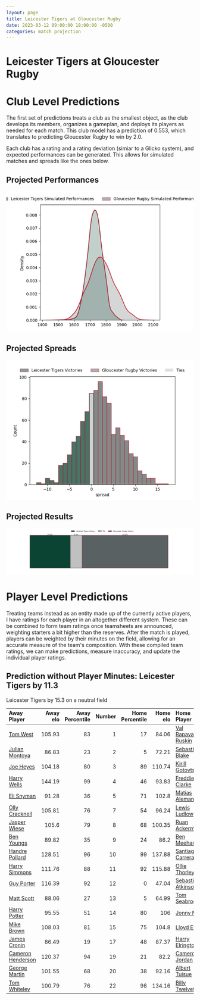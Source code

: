 ```yaml
---  
layout: page  
title: Leicester Tigers at Gloucester Rugby  
date: 2023-03-12 09:00:00 18:00:00 -0500  
categories: match projection  
---
```

# Leicester Tigers at Gloucester Rugby

# Club Level Predictions


The first set of predictions treats a club as the smallest object, as the club develops its members, organizes a gameplan, and deploys its players as needed for each match. This club model has a prediction of 0.553, which translates to predicting Gloucester Rugby to win by 2.0.

Each club has a rating and a rating deviation (simiar to a Glicko system), and expected performances can be generated. This allows for simulated matches and spreads like the ones below.
## Projected Performances


![Projected Performances](plots/performances_2023-03-12-GloucesterRugby-LeicesterTigers.png)
## Projected Spreads


![Projected Spreads](plots/spreads_2023-03-12-GloucesterRugby-LeicesterTigers.png)
## Projected Results


![Projected Results](plots/resultbar_2023-03-12-GloucesterRugby-LeicesterTigers.png)
# Player Level Predictions


Treating teams instead as an entity made up of the currently active players, I have ratings for each player in an altogether different system. These can be combined to form team ratings once teamsheets are announced, weighting starters a bit higher than the reserves. After the match is played, players can be weighted by their minutes on the field, allowing for an accurate measure of the team's composition. With these compiled team ratings, we can make predictions, measure inaccuracy, and update the individual player ratings.
## Prediction without Player Minutes: Leicester Tigers by 11.3


Leicester Tigers by 15.3 on a neutral field



| Away Player                                                       |   Away elo |   Away Percentile |   Number |   Home Percentile |   Home elo | Home Player                                                         |
|:------------------------------------------------------------------|-----------:|------------------:|---------:|------------------:|-----------:|:--------------------------------------------------------------------|
| [Tom West](..//playerfiles//TomWest_cleaned.md)                   |     105.93 |                83 |        1 |                17 |      84.06 | [Val Rapava-Ruskin](..//playerfiles//ValRapava-Ruskin_cleaned.md)   |
| [Julian Montoya](..//playerfiles//JulianMontoya_cleaned.md)       |      86.83 |                23 |        2 |                 5 |      72.21 | [Sebastian Blake](..//playerfiles//SebastianBlake_cleaned.md)       |
| [Joe Heyes](..//playerfiles//JoeHeyes_cleaned.md)                 |     104.18 |                80 |        3 |                89 |     110.74 | [Kirill Gotovtsev](..//playerfiles//KirillGotovtsev_cleaned.md)     |
| [Harry Wells](..//playerfiles//HarryWells_cleaned.md)             |     144.19 |                99 |        4 |                46 |      93.83 | [Freddie Clarke](..//playerfiles//FreddieClarke_cleaned.md)         |
| [Eli Snyman](..//playerfiles//EliSnyman_cleaned.md)               |      91.28 |                36 |        5 |                71 |     102.8  | [Matias Alemanno](..//playerfiles//MatiasAlemanno_cleaned.md)       |
| [Olly Cracknell](..//playerfiles//OllyCracknell_cleaned.md)       |     105.81 |                76 |        7 |                54 |      96.24 | [Lewis Ludlow](..//playerfiles//LewisLudlow_cleaned.md)             |
| [Jasper Wiese](..//playerfiles//JasperWiese_cleaned.md)           |     105.6  |                79 |        8 |                68 |     100.35 | [Ruan Ackermann](..//playerfiles//RuanAckermann_cleaned.md)         |
| [Ben Youngs](..//playerfiles//BenYoungs_cleaned.md)               |      89.82 |                35 |        9 |                24 |      86.2  | [Ben Meehan](..//playerfiles//BenMeehan_cleaned.md)                 |
| [Handre Pollard](..//playerfiles//HandrePollard_cleaned.md)       |     128.51 |                96 |       10 |                99 |     137.88 | [Santiago Carreras](..//playerfiles//SantiagoCarreras_cleaned.md)   |
| [Harry Simmons](..//playerfiles//HarrySimmons_cleaned.md)         |     111.76 |                88 |       11 |                92 |     115.88 | [Ollie Thorley](..//playerfiles//OllieThorley_cleaned.md)           |
| [Guy Porter](..//playerfiles//GuyPorter_cleaned.md)               |     116.39 |                92 |       12 |                 0 |      47.04 | [Sebastien Atkinson](..//playerfiles//SebastienAtkinson_cleaned.md) |
| [Matt Scott](..//playerfiles//MattScott_cleaned.md)               |      88.06 |                27 |       13 |                 5 |      64.99 | [Tom Seabrook](..//playerfiles//TomSeabrook_cleaned.md)             |
| [Harry Potter](..//playerfiles//HarryPotter_cleaned.md)           |      95.55 |                51 |       14 |                80 |     106    | [Jonny May](..//playerfiles//JonnyMay_cleaned.md)                   |
| [Mike Brown](..//playerfiles//MikeBrown_cleaned.md)               |     108.03 |                81 |       15 |                75 |     104.8  | [Lloyd Evans](..//playerfiles//LloydEvans_cleaned.md)               |
| [James Cronin](..//playerfiles//JamesCronin_cleaned.md)           |      86.49 |                19 |       17 |                48 |      87.37 | [Harry Elrington](..//playerfiles//HarryElrington_cleaned.md)       |
| [Cameron Henderson](..//playerfiles//CameronHenderson_cleaned.md) |     120.37 |                94 |       19 |                21 |      82.2  | [Cameron Jordan](..//playerfiles//CameronJordan_cleaned.md)         |
| [George Martin](..//playerfiles//GeorgeMartin_cleaned.md)         |     101.55 |                68 |       20 |                38 |      92.16 | [Albert Tuisue](..//playerfiles//AlbertTuisue_cleaned.md)           |
| [Tom Whiteley](..//playerfiles//TomWhiteley_cleaned.md)           |     100.79 |                76 |       22 |                98 |     134.16 | [Billy Twelvetrees](..//playerfiles//BillyTwelvetrees_cleaned.md)   |

